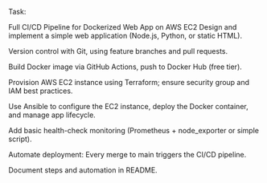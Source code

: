Task:

Full CI/CD Pipeline for Dockerized Web App on AWS EC2
Design and implement a simple web application (Node.js, Python, or static HTML).

Version control with Git, using feature branches and pull requests.

Build Docker image via GitHub Actions, push to Docker Hub (free tier).

Provision AWS EC2 instance using Terraform; ensure security group and IAM best practices.

Use Ansible to configure the EC2 instance, deploy the Docker container, and manage app lifecycle.

Add basic health-check monitoring (Prometheus + node_exporter or simple script).

Automate deployment: Every merge to main triggers the CI/CD pipeline.

Document steps and automation in README.
